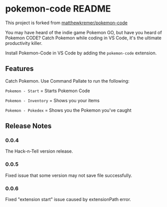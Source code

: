 # pokemon-code README

This project is forked from [matthewkremer/pokemon-code](https://github.com/matthewkremer/pokemon-code)

You may have heard of the indie game Pokemon GO, but have you heard of Pokemon CODE? Catch Pokemon while coding in VS Code, it's the ultimate productivity killer.

Install Pokemon-Code in VS Code by adding the `pokemon-code` extension.

## Features

Catch Pokemon. Use Command Pallate to run the following:

`Pokemon - Start` = Starts Pokemon Code

`Pokemon - Inventory` = Shows you your items

`Pokemon - Pokedex` = Shows you the Pokemon you've caught

## Release Notes

### 0.0.4

The Hack-n-Tell version release.

### 0.0.5

Fixed issue that some version may not save file successfully.

### 0.0.6

Fixed "extension start" issue caused by extensionPath error.

